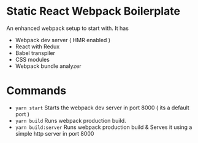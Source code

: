 # Static React Webpack Boilerplate
An enhanced webpack setup to start with. It has
- Webpack dev server ( HMR enabled )
- React with Redux
- Babel transpiler
- CSS modules
- Webpack bundle analyzer

# Commands
- `yarn start` Starts the webpack dev server in port 8000 ( its a default port )
- `yarn build` Runs webpack production build.
- `yarn build:server` Runs webpack production build & Serves it using a simple http server in port 8000
